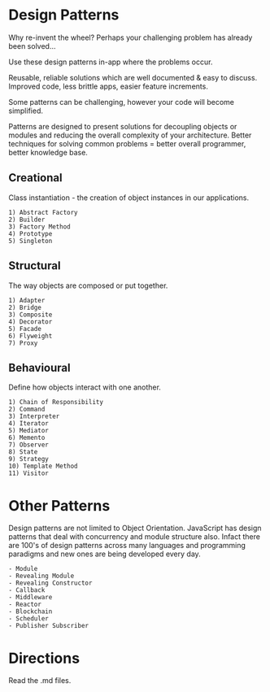 # Design Patterns

Why re-invent the wheel? Perhaps your challenging problem has already been solved... 

Use these design patterns in-app where the problems occur.

Reusable, reliable solutions which are well documented & easy to discuss. Improved code, less brittle apps, easier feature increments. 

Some patterns can be challenging, however your code will become simplified.

Patterns are designed to present solutions for decoupling objects or modules and reducing the overall complexity of your architecture. Better techniques for solving common problems = better overall programmer, better knowledge base.

## Creational

Class instantiation - the creation of object instances in our applications.

```
1) Abstract Factory
2) Builder
3) Factory Method
4) Prototype
5) Singleton
```

## Structural

The way objects are composed or put together.

```
1) Adapter
2) Bridge
3) Composite
4) Decorator
5) Facade
6) Flyweight
7) Proxy
```

## Behavioural

Define how objects interact with one another.

```
1) Chain of Responsibility
2) Command
3) Interpreter
4) Iterator
5) Mediator
6) Memento
7) Observer
8) State
9) Strategy
10) Template Method
11) Visitor
```

# Other Patterns

Design patterns are not limited to Object Orientation. JavaScript has design patterns that deal with concurrency and module structure also. Infact there are 100's of design patterns across many languages and programming paradigms and new ones are being developed every day.

```
- Module
- Revealing Module
- Revealing Constructor
- Callback
- Middleware
- Reactor
- Blockchain
- Scheduler
- Publisher Subscriber
```

# Directions

Read the .md files.

